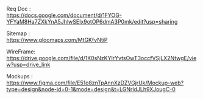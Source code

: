Req Doc :<br> https://docs.google.com/document/d/1FYOG-YFYaM8Ha7ZXkYnA5JhlwSEIx9otOP6dmA3P0mk/edit?usp=sharing

Sitemap :<br> https://www.gloomaps.com/MtGKfvNtiP

WireFrame:<br> https://drive.google.com/file/d/1K0sNzKYIrYvtsOwT3occfVSjLX2NtwgE/view?usp=drive_link

Mockups :<br>https://www.figma.com/file/E51o8znTpAnnXzDZVGjrUk/Mockup-web?type=design&node-id=0-1&mode=design&t=LGNrldJLh9XJougC-0

